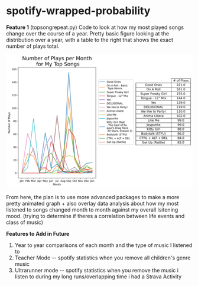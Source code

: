 # spotify-wrapped-probability


**Feature 1**
(topsongrepeat.py) Code to look at how my most played songs change over the course of a year. Pretty basic figure looking at the distribution over a year, with a table to the right that shows the exact number of plays total.

![alt text](https://github.com/sydneyid/spotify-wrapped-probability/blob/main/PlottingResults/NumberOfPlaysPerMonth.png)


From here, the plan is to use more advanced packages to make a more pretty animated graph + also overlay data analysis about how my most listened to songs changed month to month against my overall lsitening mood. (trying to determine if theres a correlation between life events and class of music)


**Features to Add in Future**

1. Year to year comparisons of each month and the type of music I listened to
2. Teacher Mode -- spotify statistics when you remove all children's genre music
3. Ultrarunner mode -- spotify statistics when you remove the music i listen to during my long runs/overlapping time i had a Strava Activity

